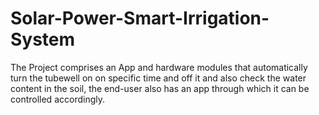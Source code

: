 # Solar-Power-Smart-Irrigation-System
The Project comprises an App and hardware modules that automatically turn the tubewell on on specific time and off it and also check the water content in the soil, the end-user also has an app through which it can be controlled accordingly.
